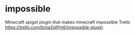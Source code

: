 # impossible
Minecraft spigot plugin that makes minecraft impossible
Trello
https://trello.com/b/na2qIPm6/impossible-plugin
